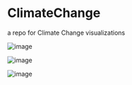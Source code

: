# ClimateChange
a repo for Climate Change visualizations


![image](https://user-images.githubusercontent.com/55933131/170610554-647138df-1014-42e8-b342-5965cdcd50ca.png)




![image](https://user-images.githubusercontent.com/55933131/170610351-693697ff-b290-4e68-a936-b93f61b61f49.png)



![image](https://user-images.githubusercontent.com/55933131/171075687-387f511e-d37d-4bb8-971b-acc027c3c3d1.png)

